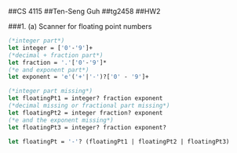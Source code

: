 ##CS 4115
##Ten-Seng Guh
##tg2458
##HW2


###1. (a) Scanner for floating point numbers
```ocaml
(*integer part*)
let integer = ['0'-'9']+
(*decimal + fraction part*)
let fraction = '.'['0'-'9']*
(*e and exponent part*)
let exponent = 'e'('+'|'-')?['0' - '9']+

(*integer part missing*)
let floatingPt1 = integer? fraction exponent
(*decimal missing or fractional part missing*)
let floatingPt2 = integer fraction? exponent
(*e and the exponent missing*)
let floatingPt3 = integer? fraction exponent?

let floatingPt = '-'? (floatingPt1 | floatingPt2 | floatingPt3)
```

